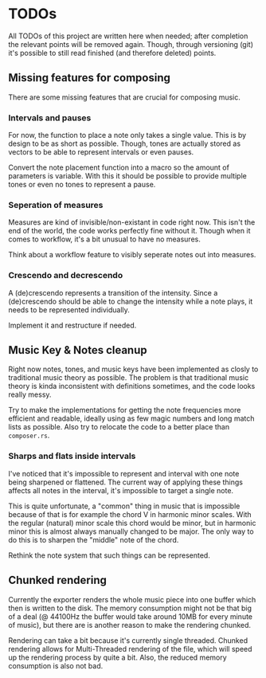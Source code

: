 # TODOs

All TODOs of this project are written here when needed; after completion the
relevant points will be removed again. Though, through versioning (git) it's
possible to still read finished (and therefore deleted) points.

## Missing features for composing

There are some missing features that are crucial for composing music.

### Intervals and pauses

For now, the function to place a note only takes a single value. This is by
design to be as short as possible. Though, tones are actually stored as vectors
to be able to represent intervals or even pauses.

Convert the note placement function into a macro so the amount of parameters
is variable. With this it should be possible to provide multiple tones or
even no tones to represent a pause.

### Seperation of measures

Measures are kind of invisible/non-existant in code right now. This isn't the
end of the world, the code works perfectly fine without it. Though when it comes
to workflow, it's a bit unusual to have no measures.

Think about a workflow feature to visibly seperate notes out into measures.

### Crescendo and decrescendo

A (de)crescendo represents a transition of the intensity. Since a (de)crescendo
should be able to change the intensity while a note plays, it needs to be
represented individually.

Implement it and restructure if needed.

## Music Key & Notes cleanup

Right now notes, tones, and music keys have been implemented as closly to
traditional music theory as possible. The problem is that traditional music
theory is kinda inconsistent with definitions sometimes, and the code looks
really messy.

Try to make the implementations for getting the note frequencies more efficient
and readable, ideally using as few magic numbers and long match lists as
possible. Also try to relocate the code to a better place than `composer.rs`.

### Sharps and flats inside intervals

I've noticed that it's impossible to represent and interval with one note being
sharpened or flattened. The current way of applying these things affects all
notes in the interval, it's impossible to target a single note.

This is quite unfortunate, a "common" thing in music that is impossible
because of that is for example the chord V in harmonic minor scales. With the
regular (natural) minor scale this chord would be minor, but in harmonic minor
this is almost always manually changed to be major. The only way to do this is
to sharpen the "middle" note of the chord.

Rethink the note system that such things can be represented.

## Chunked rendering

Currently the exporter renders the whole music piece into one buffer which then
is written to the disk. The memory consumption might not be that big of a deal
(@ 44100Hz the buffer would take around 10MB for every minute of music), but
there are is another reason to make the rendering chunked.

Rendering can take a bit because it's currently single threaded. Chunked
rendering allows for Multi-Threaded rendering of the file, which will speed up
the rendering process by quite a bit. Also, the reduced memory consumption is
also not bad.
